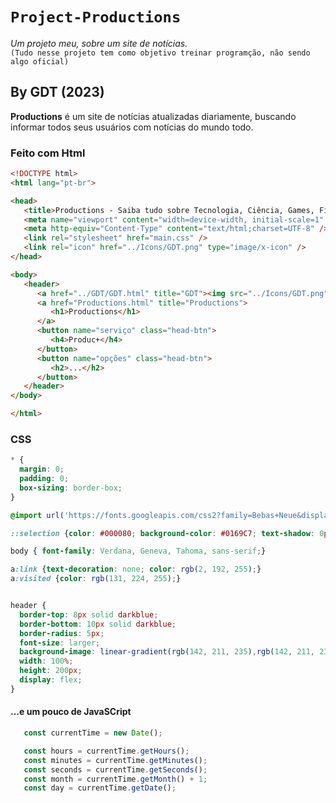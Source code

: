 # `Project-Productions`

*Um projeto meu, sobre um site de notícias.* \
`(Tudo nesse projeto tem como objetivo treinar programção, não sendo algo oficial)`

## **By GDT (2023)** 

**Productions** é um site de notícias atualizadas diariamente, buscando informar todos seus usuários com notícias do mundo todo. 

### Feito com Html

```Html
<!DOCTYPE html>
<html lang="pt-br">

<head>
   <title>Productions - Saiba tudo sobre Tecnologia, Ciência, Games, Filmes e séries</title>
   <meta name="viewport" content="width=device-width, initial-scale=1" />
   <meta http-equiv="Content-Type" content="text/html;charset=UTF-8" />
   <link rel="stylesheet" href="main.css" />
   <link rel="icon" href="../Icons/GDT.png" type="image/x-icon" />
</head>

<body>
   <header>
      <a href="../GDT/GDT.html" title="GDT"><img src="../Icons/GDT.png" alt="logo" /></a>
      <a href="Productions.html" title="Productions">
         <h1>Productions</h1>
      </a>
      <button name="serviço" class="head-btn">
         <h4>Produc+</h4>
      </button>
      <button name="opções" class="head-btn">
         <h2>...</h2>
      </button>
   </header>
</body>

</html>
```

### CSS

```CSS
* { 
  margin: 0; 
  padding: 0;
  box-sizing: border-box; 
}

@import url('https://fonts.googleapis.com/css2?family=Bebas+Neue&display=swap');

::selection {color: #000080; background-color: #0169C7; text-shadow: 0px 0px 18px whitesmoke;}

body { font-family: Verdana, Geneva, Tahoma, sans-serif;}

a:link {text-decoration: none; color: rgb(2, 192, 255);}
a:visited {color: rgb(131, 224, 255);}


header {
  border-top: 8px solid darkblue;
  border-bottom: 10px solid darkblue;
  border-radius: 5px;
  font-size: larger;
  background-image: linear-gradient(rgb(142, 211, 235),rgb(142, 211, 235),lightblue,whitesmoke);
  width: 100%;
  height: 200px;
  display: flex;
}
```

#### ...e um pouco de JavaSCript

```JavaSCript
   const currentTime = new Date();

   const hours = currentTime.getHours();
   const minutes = currentTime.getMinutes();
   const seconds = currentTime.getSeconds();
   const month = currentTime.getMonth() + 1;
   const day = currentTime.getDate(); 
```
